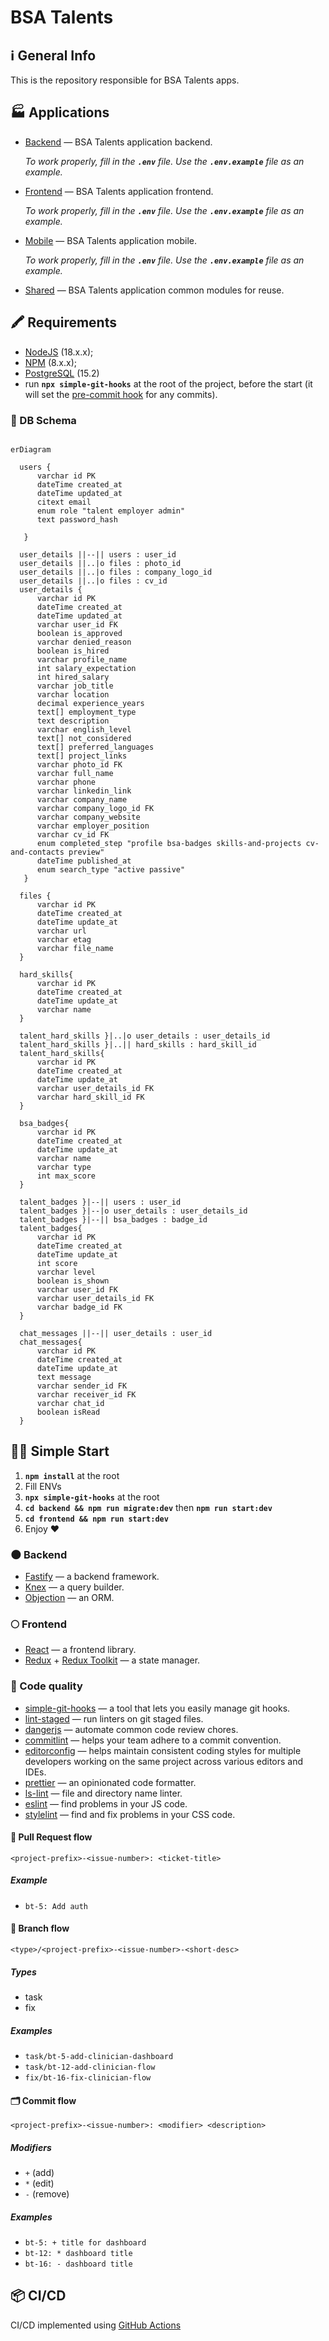 # BSA Talents

## ℹ️ General Info

This is the repository responsible for BSA Talents apps.

## 🏭 Applications

-   [Backend](./backend) — BSA Talents application backend.

    _To work properly, fill in the **`.env`** file. Use the **`.env.example`** file as an example._

-   [Frontend](./frontend) — BSA Talents application frontend.

    _To work properly, fill in the **`.env`** file. Use the **`.env.example`** file as an example._

-   [Mobile](./mobile) — BSA Talents application mobile.

    _To work properly, fill in the **`.env`** file. Use the **`.env.example`** file as an example._

-   [Shared](./shared) — BSA Talents application common modules for reuse.

## 🖍 Requirements

-   [NodeJS](https://nodejs.org/en/) (18.x.x);
-   [NPM](https://www.npmjs.com/) (8.x.x);
-   [PostgreSQL](https://www.postgresql.org/) (15.2)
-   run **`npx simple-git-hooks`** at the root of the project, before the start (it will set the [pre-commit hook](https://www.npmjs.com/package/simple-git-hooks) for any commits).

### 💽 DB Schema

```mermaid

erDiagram

  users {
      varchar id PK
      dateTime created_at
      dateTime updated_at
      citext email
      enum role "talent employer admin"
      text password_hash

   }

  user_details ||--|| users : user_id
  user_details ||..|o files : photo_id
  user_details ||..|o files : company_logo_id
  user_details ||..|o files : cv_id
  user_details {
      varchar id PK
      dateTime created_at
      dateTime updated_at
      varchar user_id FK
      boolean is_approved
      varchar denied_reason
      boolean is_hired
      varchar profile_name
      int salary_expectation
      int hired_salary
      varchar job_title
      varchar location
      decimal experience_years
      text[] employment_type
      text description
      varchar english_level
      text[] not_considered
      text[] preferred_languages
      text[] project_links
      varchar photo_id FK
      varchar full_name
      varchar phone
      varchar linkedin_link
      varchar company_name
      varchar company_logo_id FK
      varchar company_website
      varchar employer_position
      varchar cv_id FK
      enum completed_step "profile bsa-badges skills-and-projects cv-and-contacts preview"
      dateTime published_at
      enum search_type "active passive"
   }

  files {
      varchar id PK
      dateTime created_at
      dateTime update_at
      varchar url
      varchar etag
      varchar file_name
  }

  hard_skills{
      varchar id PK
      dateTime created_at
      dateTime update_at
      varchar name
  }

  talent_hard_skills }|..|o user_details : user_details_id
  talent_hard_skills }|..|| hard_skills : hard_skill_id
  talent_hard_skills{
      varchar id PK
      dateTime created_at
      dateTime update_at
      varchar user_details_id FK
      varchar hard_skill_id FK
  }

  bsa_badges{
      varchar id PK
      dateTime created_at
      dateTime update_at
      varchar name
      varchar type
      int max_score
  }

  talent_badges }|--|| users : user_id
  talent_badges }|--|o user_details : user_details_id
  talent_badges }|--|| bsa_badges : badge_id
  talent_badges{
      varchar id PK
      dateTime created_at
      dateTime update_at
      int score
      varchar level
      boolean is_shown
      varchar user_id FK
      varchar user_details_id FK
      varchar badge_id FK
  }

  chat_messages ||--|| user_details : user_id
  chat_messages{
      varchar id PK
      dateTime created_at
      dateTime update_at
      text message
      varchar sender_id FK
      varchar receiver_id FK
      varchar chat_id
      boolean isRead
  }

```

## 🏃‍♂️ Simple Start

1. **`npm install`** at the root
2. Fill ENVs
3. **`npx simple-git-hooks`** at the root
4. **`cd backend && npm run migrate:dev`** then **`npm run start:dev`**
5. **`cd frontend && npm run start:dev`**
6. Enjoy ❤️

### 🌑 Backend

-   [Fastify](https://www.fastify.io/) — a backend framework.
-   [Knex](https://knexjs.org/) — a query builder.
-   [Objection](https://vincit.github.io/objection.js/) — an ORM.

### 🌕 Frontend

-   [React](https://reactjs.org/) — a frontend library.
-   [Redux](https://redux.js.org/) + [Redux Toolkit](https://redux-toolkit.js.org/) — a state manager.

### 🥊 Code quality

-   [simple-git-hooks](https://www.npmjs.com/package/simple-git-hooks) — a tool that lets you easily manage git hooks.
-   [lint-staged](https://www.npmjs.com/package/lint-staged) — run linters on git staged files.
-   [dangerjs](https://danger.systems/js/) — automate common code review chores.
-   [commitlint](https://commitlint.js.org/) — helps your team adhere to a commit convention.
-   [editorconfig](https://editorconfig.org/) — helps maintain consistent coding styles for multiple developers working on the same project across various editors and IDEs.
-   [prettier](https://prettier.io/) — an opinionated code formatter.
-   [ls-lint](https://ls-lint.org/) — file and directory name linter.
-   [eslint](https://eslint.org/) — find problems in your JS code.
-   [stylelint](https://stylelint.io/) — find and fix problems in your CSS code.

#### 🏅 Pull Request flow

```
<project-prefix>-<issue-number>: <ticket-title>
```

##### Example

-   `bt-5: Add auth`

#### 🌳 Branch flow

```
<type>/<project-prefix>-<issue-number>-<short-desc>
```

##### Types

-   task
-   fix

##### Examples

-   `task/bt-5-add-clinician-dashboard`
-   `task/bt-12-add-clinician-flow`
-   `fix/bt-16-fix-clinician-flow`

#### 🗂 Commit flow

```
<project-prefix>-<issue-number>: <modifier> <description>
```

##### Modifiers

-   `+` (add)
-   `*` (edit)
-   `-` (remove)

##### Examples

-   `bt-5: + title for dashboard`
-   `bt-12: * dashboard title`
-   `bt-16: - dashboard title`

## 📦 CI/CD

CI/CD implemented using [GitHub Actions](https://docs.github.com/en/actions)

